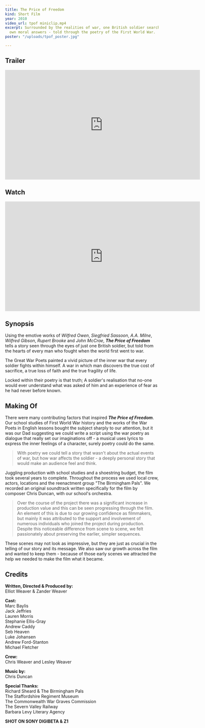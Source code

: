 ```yaml
---
title: The Price of Freedom
kind: Short Film
year: 2010
video_url: tpof miniclip.mp4
excerpt: Surrounded by the realities of war, one British soldier searches for his
  own moral answers - told through the poetry of the First World War.
poster: "/uploads/tpof_poster.jpg"

---
```

## Trailer

<iframe src="https://player.vimeo.com/video/11578609?color=da8f2e&title=0&byline=0&portrait=0" width="640" height="360" frameborder="0" webkitallowfullscreen mozallowfullscreen allowfullscreen></iframe>

## Watch

<iframe src="https://player.vimeo.com/video/14475874?color=da8f2e&title=0&byline=0&portrait=0" width="640" height="360" frameborder="0" webkitallowfullscreen mozallowfullscreen allowfullscreen></iframe>

## Synopsis

Using the emotive works of _Wilfred Owen_, _Siegfried Sassoon_, _A.A. Milne_, _Wilfred Gibson_, _Rupert Brooke_ and _John McCrae_, **_The Price of Freedom_** tells a story seen through the eyes of just one British soldier, but told from the hearts of every man who fought when the world first went to war.

The Great War Poets painted a vivid picture of the inner war that every soldier fights within himself. A war in which man discovers the true cost of sacrifice, a true loss of faith and the true fragility of life.

Locked within their poetry is that truth; A soldier's realisation that no-one would ever understand what was asked of him and an experience of fear as he had never before known.

## Making Of

There were many contributing factors that inspired **_The Price of Freedom_**. Our school studies of First World War history and the works of the War Poets in English lessons bought the subject sharply to our attention, but it was our Dad suggesting we could write a script using the war poetry as dialogue that really set our imaginations off - a musical uses lyrics to express the inner feelings of a character, surely poetry could do the same.

> With poetry we could tell a story that wasn't about the actual events of war, but how war affects the soldier - a deeply personal story that would make an audience feel and think.

Juggling production with school studies and a shoestring budget, the film took several years to complete. Throughout the process we used local crew, actors, locations and the reenactment group "The Birmingham Pals". We recorded an original soundtrack written specifically for the film by composer Chris Duncan, with our school's orchestra.

> Over the course of the project there was a significant increase in production value and this can be seen progressing through the film. An element of this is due to our growing confidence as filmmakers, but mainly it was attributed to the support and involvement of numerous individuals who joined the project during production. Despite this noticeable difference from scene to scene, we felt passionately about preserving the earlier, simpler sequences.

These scenes may not look as impressive, but they are just as crucial in the telling of our story and its message. We also saw our growth across the film and wanted to keep them - because of those early scenes we attracted the help we needed to make the film what it became.

## Credits

**Written, Directed & Produced by:** <br>Elliot Weaver & Zander Weaver

**Cast:** <br>Marc Baylis<br>Jack Jeffries<br>Lauren Morris<br>Stephanie Ellis-Gray<br>Andrew Caddy<br>Seb Heaven<br>Luke Johansen<br>Andrew Ford-Stanton<br>Michael Fletcher

**Crew:** <br>Chris Weaver and Lesley Weaver

**Music by:** <br>Chris Duncan

**Special Thanks:** <br>Richard Sheard & The Birmingham Pals<br>The Staffordshire Regiment Museum<br>The Commonwealth War Graves Commission<br>The Severn Valley Railway<br>Barbara Levy Literary Agency

**SHOT ON SONY DIGIBETA & Z1**